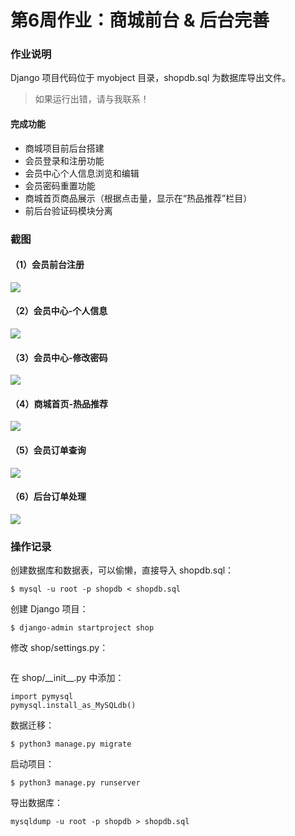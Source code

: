 # 第6周作业：商城前台 & 后台完善

### 作业说明

Django 项目代码位于 myobject 目录，shopdb.sql 为数据库导出文件。

> 如果运行出错，请与我联系！



#### 完成功能

- 商城项目前后台搭建
- 会员登录和注册功能
- 会员中心个人信息浏览和编辑
- 会员密码重置功能
- 商城首页商品展示（根据点击量，显示在“热品推荐”栏目）
- 前后台验证码模块分离



### 截图

#### （1）会员前台注册

![](https://gitee.com/luhuadong/Python_Learning/raw/master/6th_week/homework/images/django-shop-vip-register.png)

#### （2）会员中心-个人信息

![](https://gitee.com/luhuadong/Python_Learning/raw/master/6th_week/homework/images/django-shop-vip-info.png)

#### （3）会员中心-修改密码

![](https://gitee.com/luhuadong/Python_Learning/raw/master/6th_week/homework/images/django-shop-vip-reset-password.png)

#### （4）商城首页-热品推荐

![](https://gitee.com/luhuadong/Python_Learning/raw/master/6th_week/homework/images/django-shop-sell-hot.png)

#### （5）会员订单查询

![](https://gitee.com/luhuadong/Python_Learning/raw/master/6th_week/homework/images/django-shop-vip-orders.png)

#### （6）后台订单处理

![](https://gitee.com/luhuadong/Python_Learning/raw/master/6th_week/homework/images/django-shop-admin-orders.png)





### 操作记录



创建数据库和数据表，可以偷懒，直接导入 shopdb.sql：

```
$ mysql -u root -p shopdb < shopdb.sql
```

创建 Django 项目：

```
$ django-admin startproject shop
```

修改 shop/settings.py：

```

```

在 shop/\_\_init\_\_.py 中添加：

```
import pymysql
pymysql.install_as_MySQLdb()
```

数据迁移：

```
$ python3 manage.py migrate
```

启动项目：

```
$ python3 manage.py runserver
```

导出数据库：

```
mysqldump -u root -p shopdb > shopdb.sql
```



